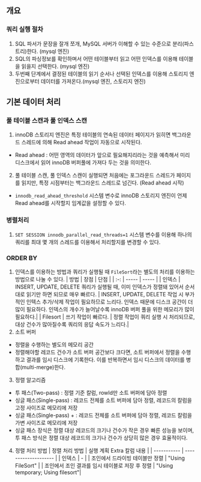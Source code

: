 ## 개요
### 쿼리 실행 절차
1. SQL 파서가 문장을 잘개 쪼개, MySQL 서버가 이해할 수 있는 수준으로 분리(파스트리)한다. (mysql 엔진)
2. SQL의 파싱정보를 확인하며서 어떤 테이블부터 읽고 어떤 인덱스를 이용해 테이블을 읽을지 선택한다. (mysql 엔진)
3. 두번째 단계에서 결정된 테이블의 읽기 순서나 선택된 인덱스를 이용해 스토리지 엔진으로부터 데이터를 가져온다.(mysql 엔진, 스토리지 엔진)
## 기본 데이터 처리
### 풀 테이블 스캔과 풀 인덱스 스캔
1. innoDB 스토리지 엔진은 특정 테이블의 연속된 데이터 페이지가 읽히면 백그라운드 스레드에 의해 Read ahead 작업이 자동으로 시작된다.
  - Read ahead : 어떤 영역의 데이터가 앞으로 필요해지리라는 것을 예측해서 미리 디스크에서 읽어 innoDB 버퍼풀에 가져다 두는 것을 의미한다.
2. 풀 테이블 스캔, 풀 인덱스 스캔이 실행되면 처음에는 포그라운드 스레드가 페이지를 읽지만, 특정 시점부터는 백그라운드 스레드로 넘긴다. (Read ahead 시작)
  - `innodb_read_ahead_threshold` 시스템 변수로 innoDB 스토리지 엔진이 언제 Read ahead를 시작할지 임계값을 설정할 수 있다.
### 병렬처리
1. `SET SESSION innodb_parallel_read_threads=1` 시스템 변수를 이용해 하나의 쿼리를 최대 몇 개의 스레드를 이용해서 처리할지를 변경할 수 있다.
### ORDER BY
1. 인덱스를 이용하는 방법과 쿼리가 실행될 때 `FileSort`라는 별도의 처리를 이용하는 방법으로 나눌 수 있다.
   | 방법 | 장점 | 단점 |
   | :-: | ----- | ----- |
   | 인덱스 | INSERT, UPDATE, DELETE 쿼리가 실행될 때, 이미 인덱스가 정렬돼 있어서 순서대로 읽기만 하면 되므로 매우 빠르다. | INSERT, UPDATE, DELETE 작업 시 부가적인 인텍스 추가/삭제 작업이 필요하므로 느리다. 인덱스 때문에 디스크 공간이 더 많이 필요하다. 인덱스의 개수가 늘어날수록 innoDB 버퍼 풀을 위한 메모리가 많이 필요하다.|
   | Filesort | 쓰기 작업이 빠르다. | 정렬 작업이 쿼리 실행 시 처리되므로, 대상 건수가 많아질수록 쿼리의 응답 속도가 느리다.|
2. 소트 버퍼
  - 정렬을 수행하는 별도의 메모리 공간
  - 정렬해야할 레코드 건수가 소트 버퍼 공간보다 크다면, 소트 버퍼에서 정렬을 수행하고 결과를 임시 디스크에 기록한다. 이를 반복하면서 임시 디스크의 데이터를 병합(multi-merge)한다.
3. 정렬 알고리즘
  - 투 패스(Two-pass) : 정렬 기준 칼럼, rowId만 소트 버퍼에 담아 정렬
  - 싱글 패스(Single-pass) : 레코드 전체를 소트 버퍼에 담아 정렬, 레코드의 칼럼을 고정 사이즈로 메모리에 저장
  - 싱글 패스(Single-pass) + : 레코드 전체를 소트 버퍼에 담아 정렬, 레코드 칼럼을 가변 사이즈로 메모리에 저장
  - 싱글 패스 장식은 정렬 대상 레코드의 크기나 건수가 작은 경우 빠른 성능을 보이며, 투 패스 방식은 정렬 대상 레코드의 크기나 건수가 상당히 많은 경우 효율적이다.
4. 정렬 처리 방법
  | 정렬 처리 방법 | 실행 계획 Extra 칼럼 내용 |
  | ----------- | -------------------- |
  | 인덱스 | - |
  | 조인에서 드라이빙 테이블만 정렬 | "Using FileSort" |
  | 조인에서 조인 결과를 임시 테이블로 저장 후 정렬 | "Using temporary; Using filesort"|
  
